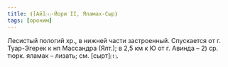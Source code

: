 ```yaml
---
title: ⦗[Ай]⒯-Йори II, Яламах-Сыр⦘
tags: [ороним]
---
```


Лесистый пологий хр., в нижней части застроенный. Спускается от г. Туар-Эгерек к
нп Массандра (Ялт.); в 2,5 км к Ю от г. Авинда – 2) ср. тюрк. яламак – лизать;
см. [сырт]⒯.
